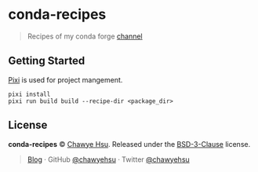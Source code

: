 # conda-recipes

> Recipes of my conda forge [channel]

## Getting Started

[Pixi] is used for project mangement.

```
pixi install
pixi run build build --recipe-dir <package_dir>
```

## License

**conda-recipes** © [Chawye Hsu](https://github.com/chawyehsu). Released under the [BSD-3-Clause](LICENSE) license.

> [Blog](https://chawyehsu.com) · GitHub [@chawyehsu](https://github.com/chawyehsu) · Twitter [@chawyehsu](https://twitter.com/chawyehsu)

[channel]: https://anaconda.org/chawyehsu/repo
[Pixi]: https://pixi.sh
